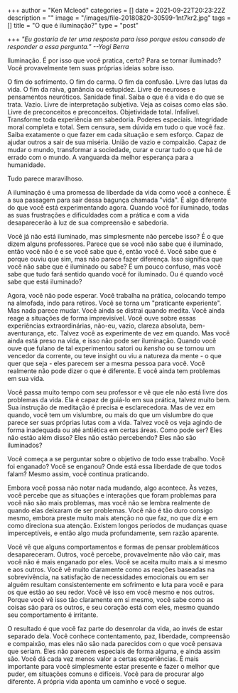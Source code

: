 +++
author = "Ken Mcleod"
categories = []
date = 2021-09-22T20:23:22Z
description = ""
image = "/images/file-20180820-30599-1nt7kr2.jpg"
tags = []
title = "O que é iluminação?"
type = "post"

+++
_"Eu gostaria de ter uma resposta para isso porque estou cansado de responder a essa pergunta." --Yogi Berra_

Iluminação. É por isso que você pratica, certo? Para se tornar iluminado? Você provavelmente tem suas próprias ideias sobre isso.  
  
O fim do sofrimento. O fim do carma. O fim da confusão. Livre das lutas da vida. O fim da raiva, ganância ou estupidez. Livre de neuroses e pensamentos neuróticos. Sanidade final. Saiba o que é a vida e do que se trata. Vazio. Livre de interpretação subjetiva. Veja as coisas como elas são. Livre de preconceitos e preconceitos. Objetividade total. Infalível. Transforme toda experiência em sabedoria. Poderes especiais. Integridade moral completa e total. Sem censura, sem dúvida em tudo o que você faz. Saiba exatamente o que fazer em cada situação e sem esforço. Capaz de ajudar outros a sair de sua miséria. União de vazio e compaixão. Capaz de mudar o mundo, transformar a sociedade, curar e curar tudo o que há de errado com o mundo. A vanguarda da melhor esperança para a humanidade.  
  
Tudo parece maravilhoso.  
  
A iluminação é uma promessa de liberdade da vida como você a conhece. É a sua passagem para sair dessa bagunça chamada "vida". É algo diferente do que você está experimentando agora. Quando você for iluminado, todas as suas frustrações e dificuldades com a prática e com a vida desaparecerão à luz de sua compreensão e sabedoria.  
  
Você já não está iluminado, mas simplesmente não percebe isso? É o que dizem alguns professores. Parece que se você não sabe que é iluminado, então você não é e se você sabe que é, então você é. Você sabe que é porque ouviu que sim, mas não parece fazer diferença. Isso significa que você não sabe que é iluminado ou sabe? É um pouco confuso, mas você sabe que tudo fará sentido quando você for iluminado. Ou é quando você sabe que está iluminado?  
  
Agora, você não pode esperar. Você trabalha na prática, colocando tempo na almofada, indo para retiros. Você se torna um "praticante experiente". Mas nada parece mudar. Você ainda se distrai quando medita. Você ainda reage a situações de forma imprevisível. Você ouve sobre essas experiências extraordinárias, não-eu, vazio, clareza absoluta, bem-aventurança, etc. Talvez você as experimente de vez em quando. Mas você ainda está preso na vida, e isso não pode ser iluminação. Quando você ouve que fulano de tal experimentou satori ou _kensho_ ou se tornou um vencedor da corrente, ou teve insight ou viu a natureza da mente - o que quer que seja - eles parecem ser a mesma pessoa para você. Você realmente não pode dizer o que é diferente. E você ainda tem problemas em sua vida.  
  
Você passa muito tempo com seu professor e vê que ele não está livre dos problemas da vida. Ela é capaz de guiá-lo em sua prática, talvez muito bem. Sua instrução de meditação é precisa e esclarecedora. Mas de vez em quando, você tem um vislumbre, ou mais do que um vislumbre do que parece ser suas próprias lutas com a vida. Talvez você os veja agindo de forma inadequada ou até antiética em certas áreas. Como pode ser? Eles não estão além disso? Eles não estão percebendo? Eles não são iluminados?  
  
Você começa a se perguntar sobre o objetivo de todo esse trabalho. Você foi enganado? Você se enganou? Onde está essa liberdade de que todos falam? Mesmo assim, você continua praticando.  
  
Embora você possa não notar nada mudando, algo acontece. Às vezes, você percebe que as situações e interações que foram problemas para você não são mais problemas, mas você não se lembra realmente de quando elas deixaram de ser problemas. Você não é tão duro consigo mesmo, embora preste muito mais atenção no que faz, no que diz e em como direciona sua atenção. Existem longos períodos de mudanças quase imperceptíveis, e então algo muda profundamente, sem razão aparente.  
  
Você vê que alguns comportamentos e formas de pensar problemáticos desapareceram. Outros, você percebe, provavelmente não vão cair, mas você não é mais enganado por eles. Você se aceita muito mais a si mesmo e aos outros. Você vê muito claramente como as reações baseadas na sobrevivência, na satisfação de necessidades emocionais ou em ser alguém resultam consistentemente em sofrimento e luta para você e para os que estão ao seu redor. Você vê isso em você mesmo e nos outros. Porque você vê isso tão claramente em si mesmo, você sabe como as coisas são para os outros, e seu coração está com eles, mesmo quando seu comportamento é irritante.  
  
O resultado é que você faz parte do desenrolar da vida, ao invés de estar separado dela. Você conhece contentamento, paz, liberdade, compreensão e compaixão, mas eles não são nada parecidos com o que você pensava que seriam. Eles não parecem especiais de forma alguma, e ainda assim são. Você dá cada vez menos valor a certas experiências. É mais importante para você simplesmente estar presente e fazer o melhor que puder, em situações comuns e difíceis. Você para de procurar algo diferente. A própria vida aponta um caminho e você o segue.